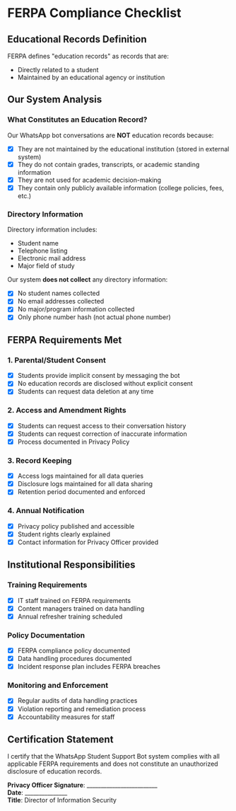 # FERPA Compliance Checklist

## Educational Records Definition
FERPA defines "education records" as records that are:
- Directly related to a student
- Maintained by an educational agency or institution

## Our System Analysis

### What Constitutes an Education Record?
Our WhatsApp bot conversations are **NOT** education records because:
- [x] They are not maintained by the educational institution (stored in external system)
- [x] They do not contain grades, transcripts, or academic standing information
- [x] They are not used for academic decision-making
- [x] They contain only publicly available information (college policies, fees, etc.)

### Directory Information
Directory information includes:
- Student name
- Telephone listing
- Electronic mail address
- Major field of study

Our system **does not collect** any directory information:
- [x] No student names collected
- [x] No email addresses collected
- [x] No major/program information collected
- [x] Only phone number hash (not actual phone number)

## FERPA Requirements Met

### 1. Parental/Student Consent
- [x] Students provide implicit consent by messaging the bot
- [x] No education records are disclosed without explicit consent
- [x] Students can request data deletion at any time

### 2. Access and Amendment Rights
- [x] Students can request access to their conversation history
- [x] Students can request correction of inaccurate information
- [x] Process documented in Privacy Policy

### 3. Record Keeping
- [x] Access logs maintained for all data queries
- [x] Disclosure logs maintained for all data sharing
- [x] Retention period documented and enforced

### 4. Annual Notification
- [x] Privacy policy published and accessible
- [x] Student rights clearly explained
- [x] Contact information for Privacy Officer provided

## Institutional Responsibilities

### Training Requirements
- [x] IT staff trained on FERPA requirements
- [x] Content managers trained on data handling
- [x] Annual refresher training scheduled

### Policy Documentation
- [x] FERPA compliance policy documented
- [x] Data handling procedures documented
- [x] Incident response plan includes FERPA breaches

### Monitoring and Enforcement
- [x] Regular audits of data handling practices
- [x] Violation reporting and remediation process
- [x] Accountability measures for staff

## Certification Statement

I certify that the WhatsApp Student Support Bot system complies with all applicable FERPA requirements and does not constitute an unauthorized disclosure of education records.

**Privacy Officer Signature**: _________________________  
**Date**: _______________  
**Title**: Director of Information Security